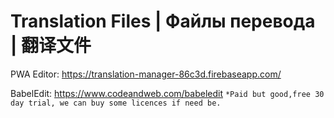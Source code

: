 # Translation Files | Файлы перевода | 翻译文件

PWA Editor: https://translation-manager-86c3d.firebaseapp.com/

BabelEdit: https://www.codeandweb.com/babeledit
`*Paid but good,free 30 day trial, we can buy some licences if need be.`
